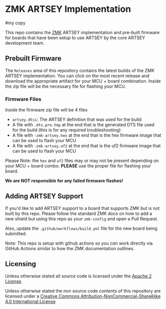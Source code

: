 # ZMK ARTSEY Implementation

#my copy

This repo contains the [ZMK](https://zmkfirmware.dev/) ARTSEY implementation and pre-built firmware for boards that have been setup to use ARTSEY by the core ARTSEY development team.

## Prebuilt Firmware

The `Releases` area of this repository contains the latest builds of the ZMK ARTSEY implementation. You can click on the most recent release and download the appropriate artifact for your MCU + board combination. Inside the zip file will be the necessary file for flashing your MCU.

### Firmware Files

Inside the firmware zip file will be 4 files

- `artsey.dtsi`: The ARTSEY definition that was used for the build
- A file with `.dts.pre.tmp` at the end that is the generated DTS file used for the build (this is for any required troubleshooting)
- A file with `-zmk-artsey.hex` at the end that is the hex firmware image that can be used to flash your MCU
- A file with `-zmk-artsey.uf2` at the end that is the uf2 firmware image that can be used to flash your MCU

Please Note: the `hex` and `uf2` files may or may not be present depending on your MCU + board combo. **PLEASE** use the proper file for flashing your board. 

**We are NOT responsible for any failed firmware flashes!**

## Adding ARTSEY Support

If you'd like to add ARTSEY support to a board that supports ZMK but is not built by this repo. Please follow the standard ZMK docs on how to add a new shield but using this repo as your `zmk-config` and open a Pull Request.

Also, update the `.github/workflows/build.yml` file for the new board being submitted.

Note: This repo is setup with github actions so you *can* work directly via GitHub Actions similar to how the ZMK documentation outlines.

## Licensing

Unless otherwise stated all source code is licensed under the [Apache 2 License](LICENSE-APACHE-2.0.txt).

Unless otherwise stated the non source code contents of this repository are licensed under a [Creative Commons Attribution-NonCommercial-ShareAlike 4.0 International License](LICENSE-CC-Attribution-NonCommercial-ShareAlike-4.0-International.txt)
